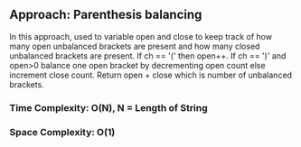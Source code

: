 ## Approach: Parenthesis balancing
In this approach, used to variable open and close to keep track of how many open unbalanced brackets are present and how many closed unbalanced brackets are present. If ch == '(' then open++. If ch == ')' and open>0 balance one open bracket by decrementing open count else increment close count. Return open + close which is number of unbalanced brackets.
​
### Time Complexity: O(N), N = Length of String
### Space Complexity: O(1)